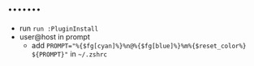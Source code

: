 # .......
- run `run :PluginInstall`
- user@host in prompt
  - add `PROMPT="%{$fg[cyan]%}%n@%{$fg[blue]%}%m%{$reset_color%} ${PROMPT}"` in `~/.zshrc`
